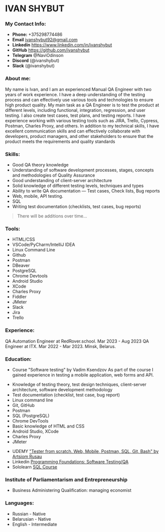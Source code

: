 # IVAN SHYBUT
### My Contact Info:
- __Phone:__ +375298774486
- __Email__ ivanshybut92@gmail.com
- __Linkedin__ https://www.linkedin.com/in/ivanshybut
- __GitHub__ https://github.com/ivanshybut
- __Telegram__ @NaviOdinson
- __Discord__ (@ivanshybut)
- __Slack__ (@ivanshybut)
### About me:
My name is Ivan, and I am an experienced Manual QA Engineer with two years of work experience. I have a deep understanding of the testing process and can effectively use various tools and technologies to ensure high product quality. 
My main task as a QA Engineer is to test the product at different levels, including functional, integration, regression, and user testing. I also create test cases, test plans, and testing reports. 
I have experience working with various testing tools such as JIRA, Trello, Cypress, Postman, Charles Proxy, and others.
In addition to my technical skills, I have excellent communication skills and can effectively collaborate with developers, product managers, and other stakeholders to ensure that the product meets the requirements and quality standards
### Skills:
- Good QA theory knowledge
- Understanding of software development processes, stages, concepts and methodologies of Quality Assurance
- Good understanding of client-server architecture
- Solid knowledge of different testing levels, techniques and types
- Ability to write QA documentation — Test cases, Check lists, Bug reports
- Web, mobile, API testing.
- SQL
- Writing test documentation (checklists, test cases, bug reports)
> There will be additions over time...
### Tools:
- HTML/CSS
- VSCode/PyCharm/IntelliJ IDEA   
- Linux Command Line 
- Github 
- Postman
- DBeaver
- PostgreSQL 
- Chrome Devtools 
- Android Studio 
- XCode 
- Charles Proxy
- Fiddler 
- JMeter
- Slack
- Jira
- Trello
### Experience:
QA Automation Engineer at RedRover.school.
Mar 2023 - Aug 2023
QA Engineer at ITX. 
Mar 2022 - Mar 2023. 
Minsk, Belarus.
### Education:

* Course "Software testing" by Vadim Ksendzov
As part of the course I gained experience in testing a mobile application, web forms and API.
- Knowledge of testing theory, test design techniques, client-server architecture, software development methodology
- Test documentation (сhecklist, test case, bug report) 
- Linux command line
- Git, GitHub
- Postman
- SQL (PostgreSQL) 
- Chrome DevTools 
- Basic knowledge of HTML and CSS
- Android Studio, XCode
- Charles Proxy
- JMeter

* UDEMY ["Tester from scratch. Web, Mobile, Postman, SQL, Git, Bash" by Artsiom Rusau](https://udemy-certificate.s3.amazonaws.com/image/UC-f6c31585-f3d4-4042-b66f-1ce36628166c.jpg)
* Linkedin [Programming Foundations: Software Testing/QA](https://www.linkedin.com/learning/certificates/db90dc9d98697dd0b2d99d08f1dfc4ab96be1519087e71c39b1e09b53b1acdb0?trk=share_certificate)
* Sololearn [SQL Course](https://www.sololearn.com/Certificate/CT-JTVR73BJ/png)

### Institute of Parliamentarism and Entrepreneurship
* Business Administering Qualification: managing economist
### Languages:
- Russian - Native
- Belarusian - Native
- English - Intermediate
